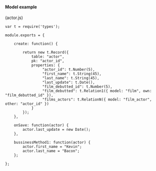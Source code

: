 #### Model example

(actor.js)

    var t = require('types');

    module.exports = {

        create: function() {

            return new t.Record({
                table: "actor",
                pk: "actor_id",
                properties: {
                     "actor_id": t.Number(5),
                     "first_name": t.String(45),
                     "last_name": t.String(45),
                     "last_update": t.Date(),
                     "film_debutted_id": t.Number(5),
                     "film_debutted": t.Relation1({ model: "film", own: "film_debutted_id" }),
                     "films_actors": t.RelationN({ model: "film_actor", other: "actor_id" })
                }
            });
        },

        onSave: function(actor) {
            actor.last_update = new Date();
        },

        bussinessMethod1: function(actor) {
            actor.first_name = "Kevin";
            actor.last_name = "Bacon";
        };

    };

